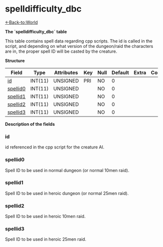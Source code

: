# spelldifficulty\_dbc

[<-Back-to:World](database-world.md)

**The \`spelldifficulty\_dbc\` table**

This table contains spell data regarding cpp scripts. The id is called in the script, and depending on what version of the dungeon/raid the characters are in, the proper spell ID will be casted by the creature.

**Structure**

| Field         | Type    | Attributes | Key | Null | Default | Extra | Comment |
|---------------|---------|------------|-----|------|---------|-------|---------|
| [id][1]       | INT(11) | UNSIGNED   | PRI | NO   | 0       |       |         |
| [spellid0][2] | INT(11) | UNSIGNED   |     | NO   | 0       |       |         |
| [spellid1][3] | INT(11) | UNSIGNED   |     | NO   | 0       |       |         |
| [spellid2][4] | INT(11) | UNSIGNED   |     | NO   | 0       |       |         |
| [spellid3][5] | INT(11) | UNSIGNED   |     | NO   | 0       |       |         |

[1]: #id
[2]: #spellid0
[3]: #spellid1
[4]: #spellid2
[5]: #spellid3

**Description of the fields**

### id

id referenced in the cpp script for the creature AI.

### spellid0

Spell ID to be used in normal dungeon (or normal 10men raid).

### spellid1

Spell ID to be used in heroic dungeon (or normal 25men raid).

### spellid2

Spell ID to be used in heroic 10men raid.

### spellid3

Spell ID to be used in heroic 25men raid.
